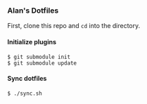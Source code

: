 ### Alan's Dotfiles

First, clone this repo and `cd` into the directory.

#### Initialize plugins

    $ git submodule init
    $ git submodule update

#### Sync dotfiles

    $ ./sync.sh

